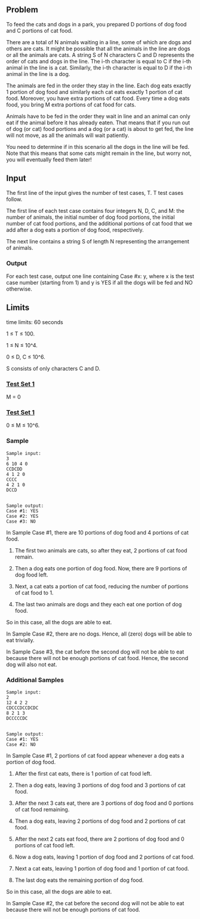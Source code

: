 ## **Problem**
To feed the cats and dogs in a park, you prepared D portions of dog food and C portions of cat food.

There are a total of N animals waiting in a line, some of which are dogs and others are cats. It might be possible that all the animals in the line are dogs or all the animals are cats. A string S of N characters C and D represents the order of cats and dogs in the line. The i-th character is equal to C if the i-th animal in the line is a cat. Similarly, the i-th character is equal to D if the i-th animal in the line is a dog.

The animals are fed in the order they stay in the line. Each dog eats exactly 1 portion of dog food and similarly each cat eats exactly 1 portion of cat food. Moreover, you have extra portions of cat food. Every time a dog eats food, you bring M extra portions of cat food for cats.

Animals have to be fed in the order they wait in line and an animal can only eat if the animal before it has already eaten. That means that if you run out of dog (or cat) food portions and a dog (or a cat) is about to get fed, the line will not move, as all the animals will wait patiently.

You need to determine if in this scenario all the dogs in the line will be fed. Note that this means that some cats might remain in the line, but worry not, you will eventually feed them later!

## **Input** 

The first line of the input gives the number of test cases, T. T test cases follow.

The first line of each test case contains four integers N, D, C, and M: the number of animals, the initial number of dog food portions, the initial number of cat food portions, and the additional portions of cat food that we add after a dog eats a portion of dog food, respectively.

The next line contains a string S of length N representing the arrangement of animals.

### **Output**

For each test case, output one line containing Case #x: y, where x is the test case number (starting from 1) and y is YES if all the dogs will be fed and NO otherwise.

## **Limits**

time limits: 60 seconds

1 ≤ T ≤ 100.

1 ≤ N ≤ 10^4.

0 ≤ D, C ≤ 10^6.

S consists of only characters C and D.

### [Test Set 1](https://github.com/haoyuUMB/cs240/blob/2023-spring/assignments/2/coding_1.MD#test-set-1)

M = 0

### [Test Set 1](https://github.com/haoyuUMB/cs240/blob/2023-spring/assignments/2/coding_1.MD#test-set-1-1)

0 ≤ M ≤ 10^6.

### **Sample** 
```
Sample input:
3
6 10 4 0
CCDCDD
4 1 2 0
CCCC
4 2 1 0
DCCD


Sample output:
Case #1: YES
Case #2: YES
Case #3: NO
```
In Sample Case #1, there are 10 portions of dog food and 4 portions of cat food.

1.  The first two animals are cats, so after they eat, 2 portions of cat food remain.
    
2.  Then a dog eats one portion of dog food. Now, there are 9 portions of dog food left.
    
3.  Next, a cat eats a portion of cat food, reducing the number of portions of cat food to 1.
    
4.  The last two animals are dogs and they each eat one portion of dog food.
    

So in this case, all the dogs are able to eat.

In Sample Case #2, there are no dogs. Hence, all (zero) dogs will be able to eat trivially.

In Sample Case #3, the cat before the second dog will not be able to eat because there will not be enough portions of cat food. Hence, the second dog will also not eat.

### **Additional Samples**
```
Sample input:
2
12 4 2 2
CDCCCDCCDCDC
8 2 1 3
DCCCCCDC


Sample output:
Case #1: YES
Case #2: NO
```
In Sample Case #1, 2 portions of cat food appear whenever a dog eats a portion of dog food.

1.  After the first cat eats, there is 1 portion of cat food left.
    
2.  Then a dog eats, leaving 3 portions of dog food and 3 portions of cat food.
    
3.  After the next 3 cats eat, there are 3 portions of dog food and 0 portions of cat food remaining.
    
4.  Then a dog eats, leaving 2 portions of dog food and 2 portions of cat food.
    
5.  After the next 2 cats eat food, there are 2 portions of dog food and 0 portions of cat food left.
    
6.  Now a dog eats, leaving 1 portion of dog food and 2 portions of cat food.
    
7.  Next a cat eats, leaving 1 portion of dog food and 1 portion of cat food.
    
8.  The last dog eats the remaining portion of dog food.
    

So in this case, all the dogs are able to eat.

In Sample Case #2, the cat before the second dog will not be able to eat because there will not be enough portions of cat food.